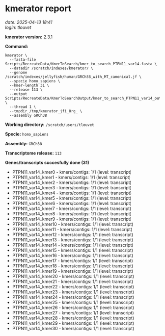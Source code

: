 # kmerator report
*date: 2025-04-13 18:41*  
*login: tlouvet*

**kmerator version:** 2.3.1

**Command:**

```
kmerator \
  --fasta-file Scripts/RecreateData/KmerToSearch/kmer_to_search_PTPN11_var14.fasta \
  --datadir /scratch/indexes/kmerator/ \
  --genome /scratch/indexes/jellyfish/human/GRCh38_with_MT_canonical.jf \
  --specie homo_sapiens \
  --kmer-length 31 \
  --release 113 \
  --output Scripts/RecreateData/KmerToSearchOutput/kmer_to_search_PTPN11_var14_output \
  --thread 1 \
  --tmpdir /tmp/kmerator_jfi_8rg_ \
  --assembly GRCh38
```

**Working directory:** `/scratch/users/tlouvet`

**Specie:** `homo_sapiens`

**Assembly:** `GRCh38`

**Transcriptome release:** `113`

**Genes/transcripts succesfully done (31)**

- PTPN11_var14_kmer0 - kmers/contigs: 1/1 (level: transcript)
- PTPN11_var14_kmer1 - kmers/contigs: 1/1 (level: transcript)
- PTPN11_var14_kmer2 - kmers/contigs: 1/1 (level: transcript)
- PTPN11_var14_kmer3 - kmers/contigs: 1/1 (level: transcript)
- PTPN11_var14_kmer4 - kmers/contigs: 1/1 (level: transcript)
- PTPN11_var14_kmer5 - kmers/contigs: 1/1 (level: transcript)
- PTPN11_var14_kmer6 - kmers/contigs: 1/1 (level: transcript)
- PTPN11_var14_kmer7 - kmers/contigs: 1/1 (level: transcript)
- PTPN11_var14_kmer8 - kmers/contigs: 1/1 (level: transcript)
- PTPN11_var14_kmer9 - kmers/contigs: 1/1 (level: transcript)
- PTPN11_var14_kmer10 - kmers/contigs: 1/1 (level: transcript)
- PTPN11_var14_kmer11 - kmers/contigs: 1/1 (level: transcript)
- PTPN11_var14_kmer12 - kmers/contigs: 1/1 (level: transcript)
- PTPN11_var14_kmer13 - kmers/contigs: 1/1 (level: transcript)
- PTPN11_var14_kmer14 - kmers/contigs: 1/1 (level: transcript)
- PTPN11_var14_kmer15 - kmers/contigs: 1/1 (level: transcript)
- PTPN11_var14_kmer16 - kmers/contigs: 1/1 (level: transcript)
- PTPN11_var14_kmer17 - kmers/contigs: 1/1 (level: transcript)
- PTPN11_var14_kmer18 - kmers/contigs: 1/1 (level: transcript)
- PTPN11_var14_kmer19 - kmers/contigs: 1/1 (level: transcript)
- PTPN11_var14_kmer20 - kmers/contigs: 1/1 (level: transcript)
- PTPN11_var14_kmer21 - kmers/contigs: 1/1 (level: transcript)
- PTPN11_var14_kmer22 - kmers/contigs: 1/1 (level: transcript)
- PTPN11_var14_kmer23 - kmers/contigs: 1/1 (level: transcript)
- PTPN11_var14_kmer24 - kmers/contigs: 1/1 (level: transcript)
- PTPN11_var14_kmer25 - kmers/contigs: 1/1 (level: transcript)
- PTPN11_var14_kmer26 - kmers/contigs: 1/1 (level: transcript)
- PTPN11_var14_kmer27 - kmers/contigs: 1/1 (level: transcript)
- PTPN11_var14_kmer28 - kmers/contigs: 1/1 (level: transcript)
- PTPN11_var14_kmer29 - kmers/contigs: 1/1 (level: transcript)
- PTPN11_var14_kmer30 - kmers/contigs: 1/1 (level: transcript)
